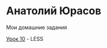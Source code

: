 
# Анатолий Юрасов
Мои домашние задания

[Урок 10](https://AnatolyYurasov.github.io/src/ "Моя готовая домашка") - LESS
